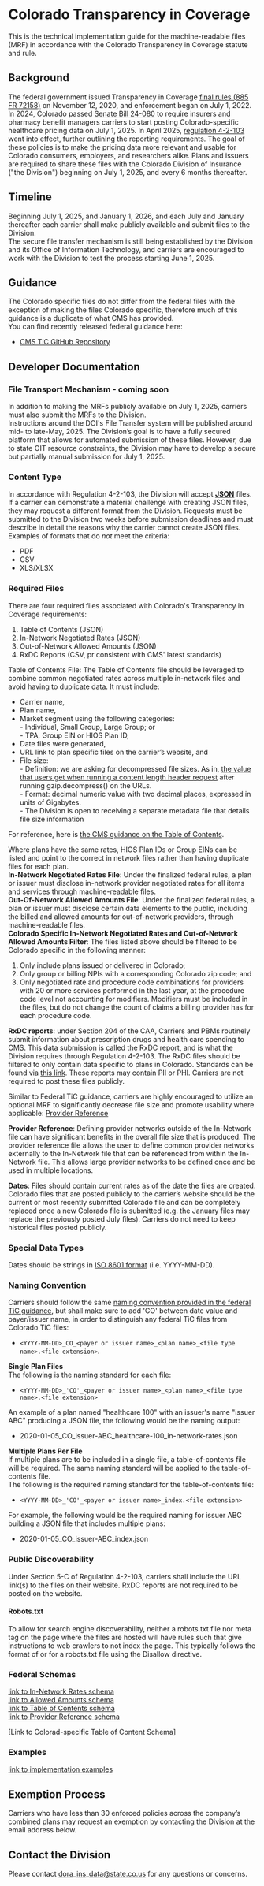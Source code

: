 # Colorado Transparency in Coverage

This is the technical implementation guide for the machine-readable files (MRF) in accordance with the Colorado Transparency in Coverage statute and rule.

## Background
The federal government issued Transparency in Coverage [final rules (885 FR 72158)](https://www.federalregister.gov/documents/2020/11/12/2020-24591/transparency-in-coverage) on November 12, 2020, and enforcement began on July 1, 2022.
In 2024, Colorado passed [Senate Bill 24-080](https://leg.colorado.gov/bills/sb24-080) to require insurers and pharmacy benefit managers carriers to start posting Colorado-specific healthcare pricing data on July 1, 2025. In April 2025, [regulation 4-2-103](chrome-extension://efaidnbmnnnibpcajpcglclefindmkaj/https://doi.colorado.gov/sites/doi/files/documents/Regulation%204-2-103%20TiC%20Reporting%20Requirements.pdf) went into effect, further outlining the reporting requirements.
The goal of these policies is to make the pricing data more relevant and usable for Colorado consumers, employers, and researchers alike.
Plans and issuers are required to share these files with the Colorado Division of Insurance ("the Division") beginning on July 1, 2025, and every 6 months thereafter.

## Timeline
Beginning July 1, 2025, and January 1, 2026, and each July and January thereafter each carrier shall make publicly available and submit files to the Division.   
The secure file transfer mechanism is still being established by the Division and its Office of Information Technology, and carriers are encouraged to work with the Division to test the process starting June 1, 2025.  

## Guidance
The Colorado specific files do not differ from the federal files with the exception of making the files Colorado specific, therefore much of this guidance is a duplicate of what CMS has provided.   
You can find recently released federal guidance here:  
- [CMS TiC GitHub Repository](https://github.com/CMSgov/price-transparency-guide)

## Developer Documentation
### File Transport Mechanism - coming soon   
In addition to making the MRFs publicly available on July 1, 2025, carriers must also submit the MRFs to the Division.   
Instructions around the DOI's File Transfer system will be published around mid- to late-May, 2025. The Division’s goal is to have a fully secured platform that allows for automated submission of these files. However, due to state OIT resource constraints, the Division may have to develop a secure but partially manual submission for July 1, 2025. 
### Content Type
In accordance with Regulation 4-2-103, the Division will accept [**JSON**](https://www.json.org/) files. If a carrier can demonstrate a material challenge with creating JSON files, they may request a different format from the Division. Requests must be submitted to the Division two weeks before submission deadlines and must describe in detail the reasons why the carrier cannot create JSON files.
Examples of formats that do *not* meet the criteria:
- PDF
- CSV
- XLS/XLSX

### Required Files
There are four required files associated with Colorado's Transparency in Coverage requirements:
1.	Table of Contents (JSON)
2.	In-Network Negotiated Rates (JSON)
3.	Out-of-Network Allowed Amounts (JSON)
4. RxDC Reports (CSV, pr consistent with CMS' latest standards)

Table of Contents File: The Table of Contents file should be leveraged to combine common negotiated rates across multiple in-network files and avoid having to duplicate data. It must include:   
- Carrier name,  
- Plan name,  
- Market segment using the following categories:  
        - Individual, Small Group, Large Group; or  
        - TPA, Group EIN or HIOS Plan ID,  
- Date files were generated,   
- URL link to plan specific files on the carrier’s website, and
- File size:  
        - Definition: we are asking for decompressed file sizes. As in, [the value that users get when running a content length header request](https://stackoverflow.com/questions/2773396/whats-the-content-length-field-in-http-header) after running gzip.decompress() on the URLs.  
        - Format: decimal numeric value with two decimal places, expressed in units of Gigabytes.   
        - The Division is open to receiving a separate metadata file that details file size information

For reference, here is [the CMS guidance on the Table of Contents](https://github.com/CMSgov/price-transparency-guide/tree/master/schemas/table-of-contents).  

Where plans have the same rates, HIOS Plan IDs or Group EINs can be listed and point to the correct in network files rather than having duplicate files for each plan.  
**In-Network Negotiated Rates File**: Under the finalized federal rules, a plan or issuer must disclose in-network provider negotiated rates for all items and services through machine-readable files.  
**Out-Of-Network Allowed Amounts File**: Under the finalized federal rules, a plan or issuer must disclose certain data elements to the public, including the billed and allowed amounts for out-of-network providers, through machine-readable files.  
**Colorado Specific In-Network Negotiated Rates and Out-of-Network Allowed Amounts Filter**: The files listed above should be filtered to be Colorado specific in the following manner:  
1.	Only include plans issued or delivered in Colorado;  
2.	Only group or billing NPIs with a corresponding Colorado zip code; and  
3.	Only negotiated rate and procedure code combinations for providers with 20 or more services performed in the last year, at the procedure code level not accounting for modifiers. Modifiers must be included in the files, but do not change the count of claims a billing provider has for each procedure code.  

**RxDC reports**: under Section 204 of the CAA, Carriers and PBMs routinely submit information about prescription drugs and health care spending to CMS. This data submission is called the RxDC report, and is what the Division requires through Regulation 4-2-103. The RxDC files should be filtered to only contain data specific to plans in Colorado. Standards can be found via [this link](https://www.cms.gov/marketplace/about/oversight/other-insurance-protections/prescription-drug-data-collection-rxdc). These reports may contain PII or PHI. Carriers are not required to post these files publicly.  

Similar to Federal TiC guidance, carriers are highly encouraged to utilize an  optional MRF to significantly decrease file size and promote usability where applicable: [Provider Reference](https://github.com/CMSgov/price-transparency-guide/tree/master/schemas/provider-reference)  

**Provider Reference**: Defining provider networks outside of the In-Network file can have significant benefits in the overall file size that is produced. The provider reference file allows the user to define common provider networks externally to the In-Network file that can be referenced from within the In-Network file. This allows large provider networks to be defined once and be used in multiple locations.  

**Dates**: Files should contain current rates as of the date the files are created. Colorado files that are posted publicly to the carrier’s website should be the current or most recently submitted Colorado file and can be completely replaced once a new Colorado file is submitted (e.g. the January files may replace the previously posted July files).  Carriers do not need to keep historical files posted publicly.  

### Special Data Types
Dates should be strings in [ISO 8601 format](https://en.wikipedia.org/wiki/ISO_8601) (i.e. YYYY-MM-DD).

### Naming Convention  
Carriers should follow the same [naming convention provided in the federal TiC guidance](https://github.com/CMSgov/price-transparency-guide/tree/master?tab=readme-ov-file#file-naming-convention), but shall make sure to add 'CO' between date value and payer/issuer name, in order to distinguish any federal TiC files from Colorado TiC files: 
- `<YYYY-MM-DD>_CO_<payer or issuer name>_<plan name>_<file type name>.<file extension>`.  

**Single Plan Files**  
The following is the naming standard for each file:   
- `<YYYY-MM-DD>_'CO'_<payer or issuer name>_<plan name>_<file type name>.<file extension>`   

An example of a plan named "healthcare 100" with an issuer's name "issuer ABC" producing a JSON file, the following would be the naming output:  
- 2020-01-05_CO_issuer-ABC_healthcare-100_in-network-rates.json  

**Multiple Plans Per File**  
If multiple plans are to be included in a single file, a table-of-contents file will be required. The same naming standard will be applied to the table-of-contents file.  
The following is the required naming standard for the table-of-contents file:  
-  `<YYYY-MM-DD>_'CO'_<payer or issuer name>_index.<file extension>`

For example, the following would be the required naming for issuer ABC building a JSON file that includes multiple plans:  
- 2020-01-05_CO_issuer-ABC_index.json

### Public Discoverability
Under Section 5-C of Regulation 4-2-103, carriers shall include the URL link(s) to the files on their website. RxDC reports are not required to be posted on the website.  
#### Robots.txt
To allow for search engine discoverability, neither a robots.txt file nor meta tag on the page where the files are hosted will have rules such that give instructions to web crawlers to not index the page.
This typically follows the format of or for a robots.txt file using the Disallow directive.

### Federal Schemas
[link to In-Network Rates schema](https://github.com/CMSgov/price-transparency-guide/blob/master/schemas/in-network-rates/README.md)   
[link to Allowed Amounts schema](https://github.com/CMSgov/price-transparency-guide/blob/master/schemas/allowed-amounts/README.md)  
[link to Table of Contents schema](https://github.com/CMSgov/price-transparency-guide/blob/master/schemas/table-of-contents/README.md)  
[link to Provider Reference schema](https://github.com/CMSgov/price-transparency-guide/blob/master/schemas/provider-reference/README.md)  

[Link to Colorad-specific Table of Content Schema]

### Examples  
[link to implementation examples](https://github.com/CMSgov/price-transparency-guide/tree/master/examples)  

## Exemption Process
Carriers who have less than 30 enforced policies across the company’s combined plans may request an exemption by contacting the Division at the email address below.  

## Contact the Division
Please contact dora_ins_data@state.co.us for any questions or concerns.


